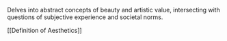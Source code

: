 Delves into abstract concepts of beauty and artistic value, intersecting with questions of subjective experience and societal norms.

[[Definition of Aesthetics]]